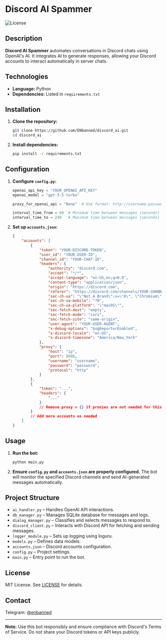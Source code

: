 # Discord AI Spammer

![License](https://img.shields.io/badge/license-MIT-blue.svg)

## Description

**Discord AI Spammer** automates conversations in Discord chats using OpenAI's AI. It integrates AI to generate responses, allowing your Discord accounts to interact automatically in server chats.

## Technologies

- **Language:** Python
- **Dependencies:** Listed in `requirements.txt`

## Installation

1. **Clone the repository:**
    ```bash
    git clone https://github.com/ENbanned/discord_ai.git
    cd discord_ai
    ```

2. **Install dependencies:**
    ```bash
    pip install -r requirements.txt
    ```

## Configuration

1. **Configure `config.py`:**
    ```python
    openai_api_key = "YOUR_OPENAI_API_KEY"
    openai_model = "gpt-3.5-turbo"

    proxy_for_openai_api = "None"  # Use format: http://username:password@ip:port or "None"

    interval_time_from = 60  # Minimum time between messages (seconds)
    interval_time_to = 240   # Maximum time between messages (seconds)
    ```

2. **Set up `accounts.json`:**
    ```json
    {
        "accounts": [
            {
                "token": "YOUR-DISCORD-TOKEN",
                "user_id": "YOUR-USER-ID",
                "channel_id": "YOUR-CHAT-ID",
                "headers": {
                    "authority": "discord.com",
                    "accept": "*/*",
                    "accept-language": "en-US,en;q=0.9",
                    "content-type": "application/json",
                    "origin": "https://discord.com",
                    "referer": "https://discord.com/channels/YOUR-CHANNEL-ID/YOUR-CHAT-ID",
                    "sec-ch-ua": "\"Not_A Brand\";v=\"8\", \"Chromium\";v=\"120\", \"Google Chrome\";v=\"120\"",
                    "sec-ch-ua-mobile": "?0",
                    "sec-ch-ua-platform": "\"macOS\"",
                    "sec-fetch-dest": "empty",
                    "sec-fetch-mode": "cors",
                    "sec-fetch-site": "same-origin",
                    "user-agent": "YOUR-USER-AGENT",
                    "x-debug-options": "bugReporterEnabled",
                    "x-discord-locale": "en-US",
                    "x-discord-timezone": "America/New_York"
                },
                "proxy": {
                    "host": "ip",
                    "port": 8000,
                    "username": "username",
                    "password": "password",
                    "protocol": "http"
                }
            },
            {
                "token": "...",
                "headers": {
                    "..."
                }
                // Remove proxy = {} if proxies are not needed for this account.
            }
            // Add more accounts as needed
        ]
    }
    ```

## Usage

1. **Run the bot:**
    ```bash
    python main.py
    ```

2. **Ensure `config.py` and `accounts.json` are properly configured.** The bot will monitor the specified Discord channels and send AI-generated messages automatically.

## Project Structure

- `ai_handler.py` – Handles OpenAI API interactions.
- `db_manager.py` – Manages SQLite database for messages and logs.
- `dialog_manager.py` – Classifies and selects messages to respond to.
- `discord_client.py` – Interacts with Discord API for fetching and sending messages.
- `logger_module.py` – Sets up logging using loguru.
- `models.py` – Defines data models.
- `accounts.json` – Discord accounts configuration.
- `config.py` – Project settings.
- `main.py` – Entry point to run the bot.

## License

MIT License. See [LICENSE](LICENSE) for details.

## Contact

Telegram: [@enbanned](https://t.me/enbanned)

---
**Note:** Use this bot responsibly and ensure compliance with Discord's Terms of Service. Do not share your Discord tokens or API keys publicly.
